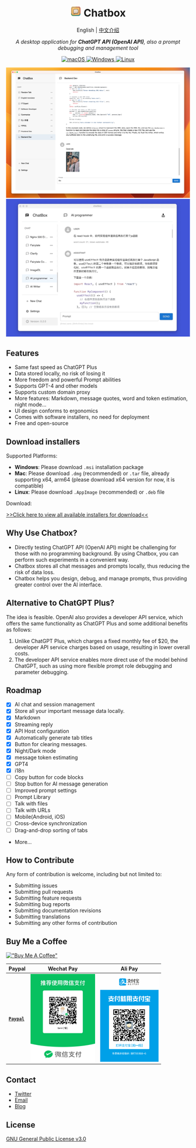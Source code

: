 <h1 align="center">
<img src='./doc/icon.png' width='30'>
<span>Chatbox</span>
</h1>
<p align="center">
    English | <a href="./README-CN.md">中文介绍</a>
</p>
<p align="center">
    <em>A desktop application for <b>ChatGPT API (OpenAI API)</b>, also a prompt debugging and management tool</em>
</p>


<p align="center">
<a href="https://github.com/Bin-Huang/chatbox/releases" target="_blank">
<img alt="macOS" src="https://img.shields.io/badge/-macOS-black?style=flat-square&logo=apple&logoColor=white" />
</a>

<a href="https://github.com/Bin-Huang/chatbox/releases" target="_blank">
<img alt="Windows" src="https://img.shields.io/badge/-Windows-blue?style=flat-square&logo=windows&logoColor=white" />
</a>

<a href="https://github.com/Bin-Huang/chatbox/releases" target="_blank">
<img alt="Linux" src="https://img.shields.io/badge/-Linux-yellow?style=flat-square&logo=linux&logoColor=white" />
</a>

</p>

<!-- ![](./doc/demo.png) -->
![](./doc/demo2.png)
![](./doc/demo3.gif)

## Features

- Same fast speed as ChatGPT Plus
- Data stored locally, no risk of losing it
- More freedom and powerful Prompt abilities
- Supports GPT-4 and other models
- Supports custom domain proxy
- More features: Markdown, message quotes, word and token estimation, night mode...
- UI design conforms to ergonomics
- Comes with software installers, no need for deployment
- Free and open-source

## Download installers

Supported Platforms:

- **Windows**: Please download `.msi` installation package
- **Mac**: Please download `.dmg` (recommended) or `.tar` file, already supporting x64, arm64 (please download x64 version for now, it is compatible)
- **Linux**: Please download `.AppImage` (recommended) or `.deb` file

Download:

[>>Click here to view all available installers for download<<](https://github.com/Bin-Huang/chatbox/releases)

## Why Use Chatbox?

- Directly testing ChatGPT API (OpenAI API) might be challenging for those with no programming background. By using Chatbox, you can perform such experiments in a convenient way.
- Chatbox stores all chat messages and prompts locally, thus reducing the risk of data loss.
- Chatbox helps you design, debug, and manage prompts, thus providing greater control over the AI interface.

## Alternative to ChatGPT Plus?

The idea is feasible. OpenAI also provides a developer API service, which offers the same functionality as ChatGPT Plus and some additional benefits as follows: 

1. Unlike ChatGPT Plus, which charges a fixed monthly fee of $20, the developer API service charges based on usage, resulting in lower overall costs.
2. The developer API service enables more direct use of the model behind ChatGPT, such as using more flexible prompt role debugging and parameter debugging.

## Roadmap

- [x] AI chat and session management
- [x] Store all your important message data locally.
- [x] Markdown
- [x] Streaming reply
- [x] API Host configuration
- [x] Automatically generate tab titles
- [x] Button for clearing messages.
- [x] Night/Dark mode
- [x] message token estimating
- [x] GPT4
- [x] i18n
- [ ] Copy button for code blocks
- [ ] Stop button for AI message generation
- [ ] Improved prompt settings
- [ ] Prompt Library
- [ ] Talk with files
- [ ] Talk with URLs
- [ ] Mobile(Android, iOS)
- [ ] Cross-device synchronization
- [ ] Drag-and-drop sorting of tabs
- More...

## How to Contribute

Any form of contribution is welcome, including but not limited to:

- Submitting issues
- Submitting pull requests
- Submitting feature requests
- Submitting bug reports
- Submitting documentation revisions
- Submitting translations
- Submitting any other forms of contribution

## Buy Me a Coffee

[!["Buy Me A Coffee"](https://www.buymeacoffee.com/assets/img/custom_images/orange_img.png)](https://buymeacoffee.com/benn)

| Paypal | Wechat Pay | Ali Pay |
| --- | --- | --- |
| [**`Paypal`**](https://www.paypal.me/tobennhuang) | <img src="./doc/wechat_pay.JPG" height="240" /> | <img src="./doc/ali_pay.PNG" height="240" /> |

## Contact

- [Twitter](https://twitter.com/benn_huang)
- [Email](mailto:tohuangbin@gmail.com)
- [Blog](https://bennhuang.com)

## License

[GNU General Public License v3.0](./LICENSE)
